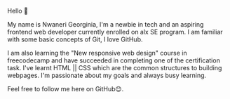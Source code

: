 Hello 👋

My name is Nwaneri Georginia, I'm a newbie in tech and an aspiring frontend web developer currently enrolled on alx SE program.
I am familiar with some basic concepts of Git, I love GitHub.

I am also learning the "New responsive web design" course in freecodecamp and have succeeded in completing one of the certification task. 
I've learnt HTML || CSS which are the common structures to building webpages. I'm passionate about my goals and always busy learning. 

Feel free to follow me here on GitHub😊.
